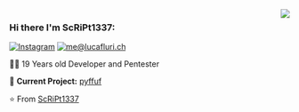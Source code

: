 <img align='right' src="https://github-readme-stats.vercel.app/api?username=ScRiPt1337&theme=gruvbox&show_icons=true">

### Hi there I'm ScRiPt1337:

[![Instagram](https://img.shields.io/static/v1?label=Instagram&message=%20&color=orange&logo=Instagram&style=flat-square&logoColor=white)](https://www.instagram.com/script_1337x/)
[![me@lucafluri.ch](https://img.shields.io/static/v1?label=me@ScRiPt1337&message=%20&color=red&logo=gmail&style=flat-square&logoColor=white)](mailto:anon42237@gmail.com)
  
  
👨‍💻 19 Years old Developer and Pentester 

🚧 **Current Project:** [pyffuf](https://github.com/ScRiPt1337/pyffuf)

⭐️ From [ScRiPt1337](https://github.com/ScRiPt1337)


